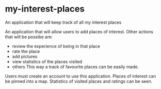 # my-interest-places
An application that will keep track of all my interest places

An application that will allow users to add places of interest. 
Other actions that will be possibe are:
  - review the experience of being in that place
  - rate the place
  - add pictures
  - view statistics of the places visited
  - others
This way a track of favourite places can be easily made.

Users must create an account to use this application.
Places of interest can be pinned into a map.
Statistics of visited places and ratings can be seen.


